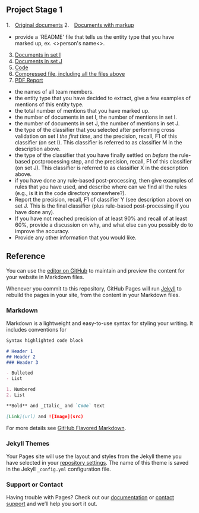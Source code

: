 ## Project Stage 1

1.　[Original documents](https://github.com/WenFuLee/CS-839-Data-Science) 
2.　[Documents with markup](https://github.com/WenFuLee/CS-839-Data-Science) 
- provide a 'README' file that tells us the entity type that you have marked up, ex. <>person's name<\>. 

3. [Documents in set I](https://github.com/WenFuLee/CS-839-Data-Science)
4. [Documents in set J](https://github.com/WenFuLee/CS-839-Data-Science)
5. [Code](https://github.com/WenFuLee/CS-839-Data-Science)
6. [Compressed file, including all the files above](https://github.com/WenFuLee/CS-839-Data-Science)
7. [PDF Report](https://github.com/WenFuLee/CS-839-Data-Science) 
- the names of all team members.
- the entity type that you have decided to extract, give a few examples of mentions of this entity type. 
- the total number of mentions that you have marked up.
- the number of documents in set I, the number of mentions in set I.
- the number of documents in set J, the number of mentions in set J. 
- the type of the classifier that you selected after performing cross validation on set I *the first time*, and the precision, recall, F1 of this classifier (on set I). This classifier is referred to as classifier M in the description above. 
- the type of the classifier that you have finally settled on *before* the rule-based postprocessing step, and the precision, recall, F1 of this classifier (on set J). This classifier is referred to as classifier X in the description above. 
- if you have done any rule-based post-processing, then give examples of rules that you have used, and describe where can we find all the rules (e.g., is it in the code directory somewhere?). 
- Report the precision, recall, F1 of classifier Y (see description above) on set J. This is the final classifier (plus rule-based post-processing if you have done any). 
- If you have not reached precision of at least 90% and recall of at least 60%, provide a discussion on why, and what else can you possibly do to improve the accuracy. 
- Provide any other information that you would like. 
  

## Reference
You can use the [editor on GitHub](https://github.com/WenFuLee/CS-839_Data_Science/edit/master/index.md) to maintain and preview the content for your website in Markdown files.

Whenever you commit to this repository, GitHub Pages will run [Jekyll](https://jekyllrb.com/) to rebuild the pages in your site, from the content in your Markdown files.

### Markdown

Markdown is a lightweight and easy-to-use syntax for styling your writing. It includes conventions for

```markdown
Syntax highlighted code block

# Header 1
## Header 2
### Header 3

- Bulleted
- List

1. Numbered
2. List

**Bold** and _Italic_ and `Code` text

[Link](url) and ![Image](src)
```

For more details see [GitHub Flavored Markdown](https://guides.github.com/features/mastering-markdown/).

### Jekyll Themes

Your Pages site will use the layout and styles from the Jekyll theme you have selected in your [repository settings](https://github.com/WenFuLee/CS-839_Data_Science/settings). The name of this theme is saved in the Jekyll `_config.yml` configuration file.

### Support or Contact

Having trouble with Pages? Check out our [documentation](https://help.github.com/categories/github-pages-basics/) or [contact support](https://github.com/contact) and we’ll help you sort it out.
